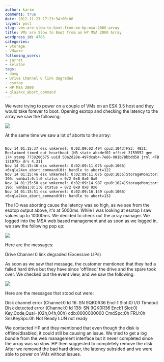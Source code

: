 ```yaml
---
author: karim
comments: true
date: 2012-11-23 17:23:34+00:00
layout: post
slug: vms-are-slow-to-boot-from-an-hp-msa-2000-array
title: VMs are Slow to Boot from an HP MSA 2000 Array
wordpress_id: 4785
categories:
- Storage
- VMware
following_users:
- jarret
- kelatov
tags:
- davg
- Drive Channel 0 link degraded
- esxtop
- HP MSA 2000
- qla24xx_abort_command
---
```


We were trying to power on a couple of VMs on an ESX 3.5 host and they would take forever to boot. Opening esxtop and checking the latency to the array we saw the following:

[![](http://virtuallyhyper.com/wp-content/uploads/2012/11/esxtop_latency_msa_2000.png)](http://virtuallyhyper.com/wp-content/uploads/2012/11/esxtop_latency_msa_2000.png)


At the same time we saw a lot of aborts to the array:


```

Nov 14 01:15:37 esx vmkernel: 0:02:09:02.494 cpu3:1043)FS3: 4831: Reclaimed timed out heartbeat [HB state abcdef02 offset 3159552 gen 174 stamp 7738206575 uuid 50a2d28e-497dcab4-7e86-001b78bbdd58 jrnl <FB 121075> drv 4.31] 
Nov 14 01:15:46 esx vmkernel: 0:02:09:11.075 cpu0:1066)<6>qla24xx_abort_command(0): handle to abort=122 
Nov 14 01:15:46 esx vmkernel: 0:02:09:11.075 cpu0:1035)StorageMonitor: 196: vmhba1:0:1:0 status = 0/2 0x0 0x0 0x0 
Nov 14 01:15:50 esx vmkernel: 0:02:09:14.987 cpu0:1024)StorageMonitor: 196: vmhba1:0:1:0 status = 0/2 0x0 0x0 0x0 
Nov 14 01:15:51 esx vmkernel: 0:02:09:16.149 cpu0:1066)<6>qla24xx_abort_command(0): handle to abort=132

```


The IO was aborting cause the latency was so high, as we see from the esxtop output above, it's at 5000ms. While I was looking at esxtop I saw values up to 10000ms. We decided to check out the array manager. We logged into the MSA web based management and as soon as we logged in,  we saw the following pop up:

[![](http://virtuallyhyper.com/wp-content/uploads/2012/11/msa_degraded_message_c1.png)](http://virtuallyhyper.com/wp-content/uploads/2012/11/msa_degraded_message_c1.png)

Here are the messages:



> 
Drive Channel 0 link degraded (Excessive LIPs)




As soon as we saw that message, the customer mentioned that they had a failed hard drive but they have since 'offlined' the drive and the spare took over. We checked out the event view, and we saw the following:

[![](http://virtuallyhyper.com/wp-content/uploads/2012/11/errors_in_event_on_msa_c.png)](http://virtuallyhyper.com/wp-content/uploads/2012/11/errors_in_event_on_msa_c.png)

Here are the messages that stood out were:



> 
Disk channel error (Channel:0 Id 16: SN 9QK0R36 Encl:1 Slot:0) I/O Timeout
Disk detected error (Channel:0 Id 138: SN 9QK0R36 Encl:1 Slot:0) Key,Code,Qual=(02h,04h,00h) cdb:0000000000 CmdSpc:0h FRU:0h SnsKeySpc:0h Not Ready LUN not ready




We contacted HP and they mentioned that even though the disk is offline/disabled, it could still be causing an issue. We tried to get a log bundle from the web management interface but it never completed since the array was so slow. HP then suggested to completely remove the disk. After we removed the bad hard driver, the latency subsided and we were able to power on VMs without issues.

